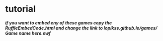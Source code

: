 # tutorial
##### if you want to embed eny of these games copy the RuffleEmbedCode.html and change the link to lopikss.github.io/games/ Game name here.swf
